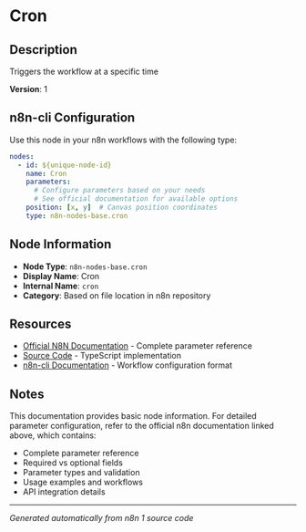 # Cron

## Description

Triggers the workflow at a specific time

**Version**: 1

## n8n-cli Configuration

Use this node in your n8n workflows with the following type:

```yaml
nodes:
  - id: ${unique-node-id}
    name: Cron
    parameters:
      # Configure parameters based on your needs
      # See official documentation for available options
    position: [x, y]  # Canvas position coordinates
    type: n8n-nodes-base.cron
```

## Node Information

- **Node Type**: `n8n-nodes-base.cron`
- **Display Name**: Cron
- **Internal Name**: `cron`
- **Category**: Based on file location in n8n repository

## Resources

- [Official N8N Documentation](https://docs.n8n.io/integrations/builtin/app-nodes/n8n-nodes-base.cron/) - Complete parameter reference
- [Source Code](https://github.com/n8n-io/n8n/blob/master/packages/nodes-base/nodes/Cron/Cron.node.ts) - TypeScript implementation
- [n8n-cli Documentation](https://github.com/edenreich/n8n-cli) - Workflow configuration format

## Notes

This documentation provides basic node information. For detailed parameter configuration, 
refer to the official n8n documentation linked above, which contains:

- Complete parameter reference
- Required vs optional fields
- Parameter types and validation
- Usage examples and workflows
- API integration details

---
*Generated automatically from n8n 1 source code*
